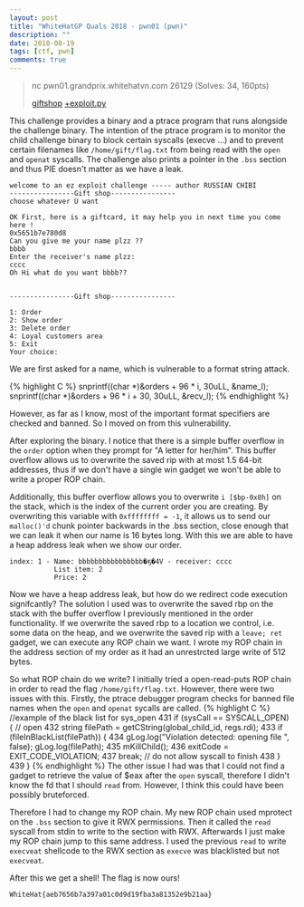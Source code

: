 ```yaml
---
layout: post
title: "WhiteHatGP Quals 2018 - pwn01 (pwn)"
description: ""
date: 2018-08-19
tags: [ctf, pwn]
comments: true
---
```


> nc pwn01.grandprix.whitehatvn.com 26129
(Solves: 34, 160pts)
>
> [giftshop][giftshop] [+exploit.py][exploit]

This challenge provides a binary and a ptrace program that runs alongside the challenge binary. The intention of the ptrace program is to monitor the child challenge binary to block certain syscalls (execve ...) and to prevent certain filenames like `/home/gift/flag.txt` from being read with the `open` and `openat` syscalls. The challenge also prints a pointer in the `.bss` section and thus PIE doesn't matter as we have a leak.

```
welcome to an ez exploit challenge ----- author RUSSIAN CHIBI
----------------Gift shop----------------
choose whatever U want

OK First, here is a giftcard, it may help you in next time you come here !
0x5651b7e780d8
Can you give me your name plzz ??
bbbb
Enter the receiver's name plzz: 
cccc
Oh Hi what do you want bbbb?? 


----------------Gift shop----------------

1: Order
2: Show order
3: Delete order
4: Loyal customers area
5: Exit
Your choice:
```

We are first asked for a name, which is vulnerable to a format string attack.

{% highlight C %}
snprintf((char *)&orders + 96 * i, 30uLL, &name_l);
snprintf((char *)&orders + 96 * i + 30, 30uLL, &recv_l);
{% endhighlight %}

However, as far as I know, most of the important format specifiers are checked and banned. So I moved on from this vulnerability.


After exploring the binary. I notice that there is a simple buffer overflow in the `order` option when they prompt for "A letter for her/him". This buffer overflow allows us to overwrite the saved rip with at most 1.5 64-bit addresses, thus if we don't have a single win gadget we won't be able to write a proper ROP chain.

Additionally, this buffer overflow allows you to overwrite `i [$bp-0x8h]` on the stack, which is the index of the current order you are creating. By overwriting this variable with `0xffffffff = -1`, it allows us to send our `malloc()'d` chunk pointer backwards in the .bss section, close enough that we can leak it when our name is 16 bytes long. With this we are able to have a heap address leak when we show our order.
```
index: 1 - Name: bbbbbbbbbbbbbbbb�ҕ�4V - receiver: cccc 
           List item: 2  
           Price: 2 
```

Now we have a heap address leak, but how do we redirect code execution signifcantly? The solution I used was to overwrite the saved rbp on the stack with the buffer overflow I previously mentioned in the order functionality. If we overwrite the saved rbp to a location we control, i.e. some data on the heap, and we overwrite the saved rip with a `leave; ret` gadget, we can execute any ROP chain we want. I wrote my ROP chain in the address section of my order as it had an unrestrcted large write of 512 bytes.


So what ROP chain do we write? I initially tried a open-read-puts ROP chain in order to read the flag `/home/gift/flag.txt`. However, there were two issues with this. Firstly, the ptrace debugger program checks for banned file names when the `open` and `openat` sycalls are called.
{% highlight C %}
//example of the black list for sys_open
431 if (sysCall == SYSCALL_OPEN) { // open
432     string filePath = getCString(global_child_id, regs.rdi);
433     if (fileInBlackList(filePath)) {
434         gLog.log("Violation detected: opening file ", false); gLog.log(filePath);
435         mKillChild();
436         exitCode = EXIT_CODE_VIOLATION;
437         break; // do not allow syscall to finish
438     }
439 }
{% endhighlight %}
The other issue I had was that I could not find a gadget to retrieve the value of $eax after the `open` syscall, therefore I didn't know the fd that I should `read` from. However, I think this could have been possibly bruteforced.

Therefore I had to change my ROP chain. My new ROP chain used mprotect on the `.bss` section to give it RWX permissions. Then it called the `read` syscall from stdin to write to the section with RWX. Afterwards I just make my ROP chain jump to this same address. I used the previous `read` to write `execveat` shellcode to the RWX section as `execve` was blacklisted but not `execveat`.

After this we get a shell! The flag is now ours!

`WhiteHat{aeb7656b7a397a01c0d9d19fba3a81352e9b21aa}`

[giftshop]: {{site.baseurl}}/ctf/2018-08-19-whitegp-pwn01/giftshop
[exploit]: {{site.baseurl}}/ctf/2018-08-19-whitegp-pwn01/exploit.py
